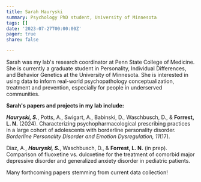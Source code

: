 ```yaml
---
title: Sarah Hauryski
summary: Psychology PhD student, University of Minnesota
tags: []
date: '2023-07-27T00:00:00Z'
pager: true
share: false

---
```



Sarah was my lab's research coordinator at Penn State College of Medicine. She is currently a graduate student in Personality, Individual Differences, and Behavior Genetics at the University of Minnesota. She is interested in using data to inform real-world psychopathology conceptualization, treatment and prevention, especially for people in underserved communities. 


**Sarah's papers and projects in my lab include:**

***Hauryski, S.***, Potts, A., Swigart, A., Babinski, D., Waschbusch, D., & **Forrest, L. N.** (2024). Characterizing psychopharmacological prescribing practices in a large cohort of adolescents with borderline personality disorder. *Borderline Personality Disorder and Emotion Dysregulation, 11*(17).

Diaz, A., ***Hauryski, S.***, Waschbusch, D., & **Forrest, L. N.** (in prep). Comparison of fluoxetine vs. duloxetine for the treatment of comorbid major depressive disorder and generalized anxiety disorder in pediatric patients.

Many forthcoming papers stemming from current data collection!